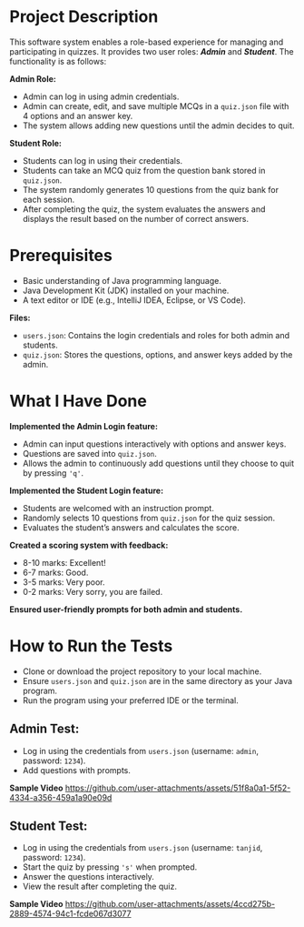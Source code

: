 # Project Description

This software system enables a role-based experience for managing and participating in quizzes. It provides two user roles: ***Admin*** and ***Student***. The functionality is as follows:

**Admin Role:**

- Admin can log in using admin credentials.
- Admin can create, edit, and save multiple MCQs in a ```quiz.json``` file with 4 options and an answer key.
- The system allows adding new questions until the admin decides to quit.

**Student Role:**

- Students can log in using their credentials.
- Students can take an MCQ quiz from the question bank stored in ```quiz.json```.
- The system randomly generates 10 questions from the quiz bank for each session.
- After completing the quiz, the system evaluates the answers and displays the result based on the number of correct answers.

# Prerequisites

- Basic understanding of Java programming language.
- Java Development Kit (JDK) installed on your machine.
- A text editor or IDE (e.g., IntelliJ IDEA, Eclipse, or VS Code).

**Files:**

- ```users.json```: Contains the login credentials and roles for both admin and students.
- ```quiz.json```: Stores the questions, options, and answer keys added by the admin.

# What I Have Done

**Implemented the Admin Login feature:**

- Admin can input questions interactively with options and answer keys.
- Questions are saved into ```quiz.json```.
- Allows the admin to continuously add questions until they choose to quit by pressing ```'q'```.

**Implemented the Student Login feature:**

- Students are welcomed with an instruction prompt.
- Randomly selects 10 questions from ```quiz.json``` for the quiz session.
- Evaluates the student’s answers and calculates the score.

**Created a scoring system with feedback:**

- 8-10 marks: Excellent!
- 6-7 marks: Good.
- 3-5 marks: Very poor.
- 0-2 marks: Very sorry, you are failed.

**Ensured user-friendly prompts for both admin and students.**

# How to Run the Tests

- Clone or download the project repository to your local machine.
- Ensure ```users.json``` and ```quiz.json``` are in the same directory as your Java program.
- Run the program using your preferred IDE or the terminal.

## Admin Test:

- Log in using the credentials from ```users.json``` (username: ```admin```, password: ```1234```).
- Add questions with prompts.

**Sample Video**
https://github.com/user-attachments/assets/51f8a0a1-5f52-4334-a356-459a1a90e09d

## Student Test:

- Log in using the credentials from ```users.json``` (username: ```tanjid```, password: ```1234```).
- Start the quiz by pressing ```'s'``` when prompted.
- Answer the questions interactively.
- View the result after completing the quiz.

**Sample Video**
https://github.com/user-attachments/assets/4ccd275b-2889-4574-94c1-fcde067d3077

